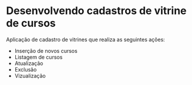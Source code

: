 <h1>Desenvolvendo cadastros de vitrine de cursos</h1>

<p>Aplicação de cadastro de vitrines que realiza as seguintes ações:</p>

<ul>
<li>Inserção de novos cursos</li>
<li>Listagem de cursos</li>
<li>Atualização</li>
<li>Exclusão</li>
<li>Vizualização</li>
</ul>
